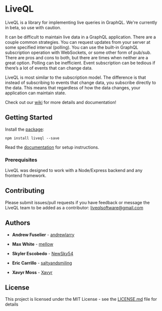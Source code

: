 # LiveQL
LiveQL is a library for implementing live queries in GraphQL. We're currently in beta, so use with caution. 

It can be difficult to maintain live data in a GraphQL application. There are a couple common strategies. You can request updates from your server at some specified interval (polling). You can use the built-in GraphQL subscription operation with WebSockets, or some other form of pub/sub. There are pros and cons to both, but there are times when neither are a great option. Polling can be inefficient. Event subscription can be tedious if there’s a lot of events that can change data. 

LiveQL is most similar to the subscription model. The difference is that instead of subscribing to events that change data, you subscribe directly to the data. This means that regardless of how the data changes, your application can maintain state.

Check out our [wiki](https://github.com/LiveQL/LiveQL/wiki) for more details and documentation!

## Getting Started
Install the [package](https://www.npmjs.com/package/liveql):
```
npm install liveql --save
```
Read the [documentation](https://github.com/LiveQL/LiveQL/wiki) for setup instructions.

### Prerequisites

LiveQL was designed to work with a Node/Express backend and any frontend framework. 

## Contributing

Please submit issues/pull requests if you have feedback or message the LiveQL team to be added as a contributor: liveqlsoftware@gmail.com

## Authors

* **Andrew Fuselier** - [andrewlarry](https://github.com/andrewlarry)

* **Max White** - [meIIow](https://github.com/meIIow)

* **Skyler Escobedo** - [NewSky54](https://github.com/NewSky54)

* **Eric Carrillo** - [saltyandsmiling](https://github.com/saltyandsmiling)

* **Xavyr Moss** - [Xavyr](https://github.com/Xavyr)

## License

This project is licensed under the MIT License - see the [LICENSE.md](LICENSE.md) file for details

